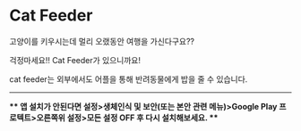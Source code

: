 # Cat Feeder
고양이를 키우시는데 멀리 오랬동안 여행을 가신다구요??

걱정마세요!! Cat Feeder가 있으니까요!

cat feeder는 외부에서도 어플을 통해 반려동물에게 밥을 줄 수 있습니다.

---

__** 앱 설치가 안된다면 설정>생체인식 및 보안(또는 본안 관련 메뉴)>Google Play 프로텍트>오른쪽위 설정>모든 설정 OFF 후 다시 설치해보세요. **__
